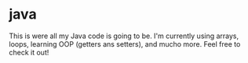# java
This is were all my Java code is going to be. I'm currently using arrays, loops, learning OOP (getters ans setters), and mucho more. Feel free to check it out!
